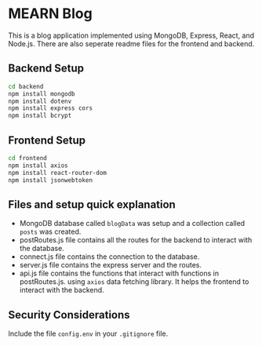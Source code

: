 # MEARN Blog

This is a blog application implemented using MongoDB, Express, React, and Node.js. There are also seperate readme files for the frontend and backend.

## Backend Setup

```bash
cd backend
npm install mongodb
npm install dotenv
npm install express cors
npm install bcrypt
```

## Frontend Setup

```bash
cd frontend
npm install axios
npm install react-router-dom
npm install jsonwebtoken
```

## Files and setup quick explanation

- MongoDB database called `blogData` was setup and a collection called `posts` was created.
- postRoutes.js file contains all the routes for the backend to interact with the database.
- connect.js file contains the connection to the database.
- server.js file contains the express server and the routes.
- api.js file contains the functions that interact with functions in postRoutes.js. using `axios` data fetching library. It helps the frontend to interact with the backend.

## Security Considerations

Include the file `config.env` in your `.gitignore` file.
